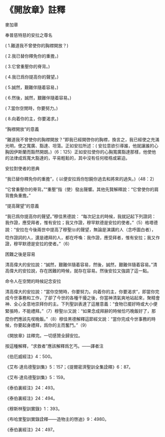 # 《開放章》註釋

麥加章

奉普慈特慈的安拉之尊名

( 1.難道我不曾使你的胸襟開放？) 

( 2.我已替你釋免你的重擔，)

( 3.它曾重壓你的脊背。)

( 4.我已爲你提高你的聲望。) 

( 5.誠然，艱難伴隨着容易，)

( 6.然後，誠然，艱難伴隨着容易。) 

( 7.當你空閒時，你要努力。)

( 8.向着你的主，你要渴求。)

“胸襟開放”的意義

“難道我不曾使你的胸襟開放？”即我已經開啓你的胸襟，換言之，我已經使之充滿光明，使之寬廣、豁達、坦蕩。正如安拉所述：( 安拉意欲引導誰，他就讓誰的心胸因伊斯蘭而豁然開朗。)（6：125）正如安拉使你的心胸寬廣豁達那樣，他使他的法律成爲寬大豁達的，平易輕鬆的，其中沒有任何桎梏或窘迫。

安拉對使者的恩典

“我已替你釋免你的重擔”，( 以便安拉爲你恕饒你過去和將來的過失。)（48：2）

“它曾重壓你的脊背。”“重壓”指（使）發出聲響。其他先賢解釋說：“它曾使你的肩背擔負重擔。”

“提高聲望”的意義

“我已爲你提高你的聲望。”穆佳黑德說： “每次記主的時候，我就記起下列證詞：我作證，應受拜者，惟有安拉；我又作證，穆罕默德是安拉的使者。”（5）格塔德說：“安拉在今後兩世中提高了穆聖ﷺ的聲望，無論是演講的人（念呼圖白者），唸作證詞的人，還是禮拜的人，都在呼喚：我作證，應受拜者，惟有安拉；我又作證，穆罕默德是安拉的使者。”（6）

困難之後是容易

清高偉大的安拉說：“誠然，艱難伴隨着容易，然後，誠然，艱難伴隨着容易。”清高偉大的安拉說，存在困難的時候，就存在容易。然後安拉又強調了這一點。

命令人在空閒的時候記念安拉

清高偉大的安拉說：“當你空閒時，你要努力。向着你的主，你要渴求”，即當你完成今世事務和工作，了卻了今世的各種干擾之後，你當神清氣爽地站起來，聚精會神、全心全意地崇拜你的主。下列聖訓表達了這層意義：“食物已擺好時或大小便緊張時，不能禮拜。”（7）穆聖ﷺ又說：“如果念成拜辭的時候恰巧晚飯好了，那麼你們應該先喫晚飯。”（8）穆佳黑德解釋這節經文說：“當你完成今世事務的時候，你要起身禮拜，爲你的主而奮鬥。”（9）

《開放章》註釋完。一切感贊全歸安拉。

按這種解釋，“求救者”應該解釋爲乞丐。——譯者注

《伯厄威經注》4：500。

《艾布·達烏德聖訓集》5：157；《提爾密濟聖訓全集詮釋》6：87。

《艾布·達烏德聖訓集》5：159。

《泰伯裏經注》24：493。

《泰伯裏經注》24：494。

《穆斯林聖訓實錄》1：393。

《布哈里聖訓實錄詮釋——造物主的啓迪》9：4980。

《泰伯裏經注》24：497。